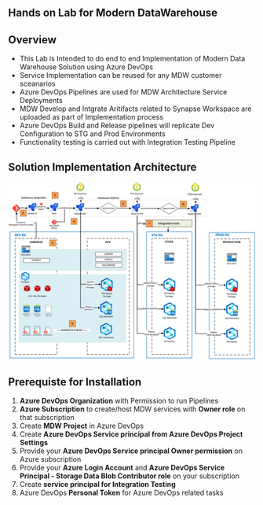 
## **Hands on Lab for Modern DataWarehouse**

## **Overview** 
- This Lab is Intended to do end to end Implementation of Modern Data Warehouse Solution using Azure DevOps
- Service Implementation can be reused for any MDW customer sceanarios
- Azure DevOps Pipelines are used for MDW Architecture Service Deployments 
- MDW Develop and Intgrate Aritifacts related to Synapse Workspace are uploaded as part of Implementation process
- Azure DevOps Build and Release pipelines will replicate Dev Configuration to STG and Prod Environments
- Functionality testing is carried out with Integration Testing Pipeline


## **Solution Implementation Architecture**
![Architecture](CI_CD_process_sequence.PNG)


## **Prerequiste for Installation**

1. **Azure DevOps Organization** with Permission to run Pipelines
2. **Azure Subscription** to create/host MDW services with **Owner role** on that subscription
3. Create **MDW Project** in Azure DevOps
4. Create **Azure DevOps Service principal from Azure DevOps Project Settings**
5. Provide your **Azure DevOps Service principal Owner permission** on Azure subscription
6. Provide your **Azure Login Account** and **Azure DevOps Service Principal - Storage Data Blob Contributor role** on your subscription
7. Create **service principal for Integration Testing**
8. Azure DevOps **Personal Token** for Azure DevOps related tasks

